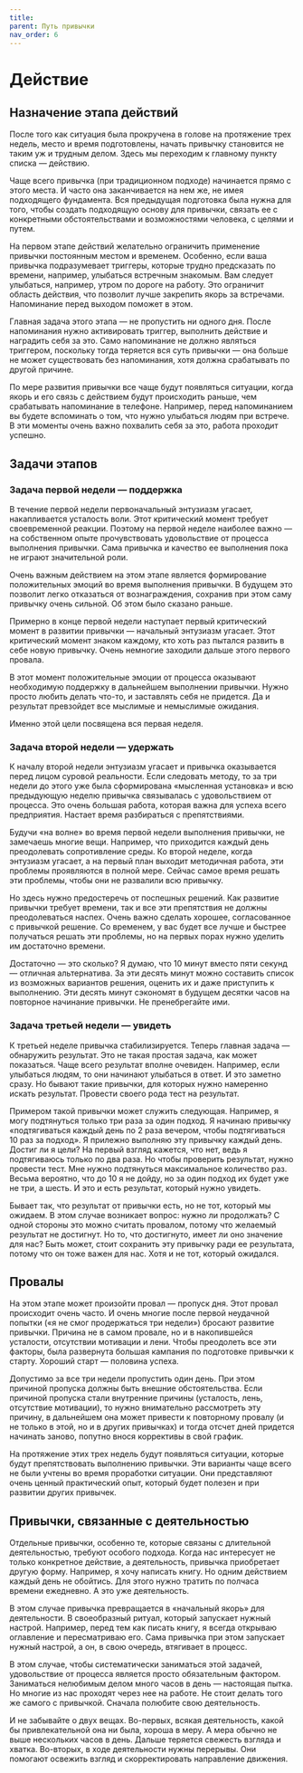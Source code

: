 ```yaml
---
title: 
parent: Путь привычки
nav_order: 6
---
```


# Действие

## Назначение этапа действий

После того как ситуация была прокручена в голове на протяжение трех
недель, место и время подготовлены, начать привычку становится не
таким уж и трудным делом. Здесь мы переходим к главному пункту списка
— действию.

Чаще всего привычка (при традиционном подходе) начинается прямо с
этого места. И часто она заканчивается на нем же, не имея подходящего
фундамента. Вся предыдущая подготовка была нужна для того, чтобы
создать подходящую основу для привычки, связать ее с конкретными
обстоятельствами и возможностями человека, с целями и путем.

На первом этапе действий желательно ограничить применение привычки
постоянным местом и временем. Особенно, если ваша привычка
подразумевает триггеры, которые трудно предсказать по времени,
например, улыбаться встречным знакомым. Вам следует улыбаться,
например, утром по дороге на работу. Это ограничит область действия,
что позволит лучше закрепить якорь за встречами. Напоминание перед
выходом поможет в этом.

Главная задача этого этапа — не пропустить ни одного дня. После
напоминания нужно активировать триггер, выполнить действие и наградить
себя за это. Само напоминание не должно являться триггером, поскольку
тогда теряется вся суть привычки — она больше не может существовать
без напоминания, хотя должна срабатывать по другой причине.

По мере развития привычки все чаще будут появляться ситуации, когда
якорь и его связь с действием будут происходить раньше, чем
срабатывать напоминание в телефоне. Например, перед напоминанием вы
будете вспоминать о том, что нужно улыбаться людям при встрече. В эти
моменты очень важно похвалить себя за это, работа проходит успешно.

## Задачи этапов

### Задача первой недели — поддержка

В течение первой недели первоначальный энтузиазм угасает,
накапливается усталость воли. Этот критический момент требует
своевременной реакции. Поэтому на первой неделе наиболее важно — на
собственном опыте прочувствовать удовольствие от процесса выполнения
привычки. Сама привычка и качество ее выполнения пока не играют
значительной роли.

Очень важным действием на этом этапе является формирование
положительных эмоций во время выполнения привычки. В будущем это
позволит легко отказаться от вознаграждения, сохранив при этом саму
привычку очень сильной. Об этом было сказано раньше.

Примерно в конце первой недели наступает первый критический момент в
развитии привычки — начальный энтузиазм угасает. Этот критический
момент знаком каждому, кто хоть раз пытался развить в себе новую
привычку. Очень немногие заходили дальше этого первого провала.

В этот момент положительные эмоции от процесса оказывают необходимую
поддержку в дальнейшем выполнении привычки. Нужно просто любить делать
что-то, и заставлять себя не придется. Да и результат превзойдет все
мыслимые и немыслимые ожидания.

Именно этой цели посвящена вся первая неделя.

### Задача второй недели — удержать

К началу второй недели энтузиазм угасает и привычка оказывается перед
лицом суровой реальности. Если следовать методу, то за три недели до
этого уже была сформирована «мысленная установка» и всю предыдующую
неделю привычка связывалась с удовольствием от процесса. Это очень
большая работа, которая важна для успеха всего предприятия. Настает
время разбираться с препятствиями.

Будучи «на волне» во время первой недели выполнения привычки, не
замечаешь многие вещи. Например, что приходится каждый день
преодолевать сопротивление среды. Ко второй неделе, когда энтузиазм
угасает, а на первый план выходит методичная работа, эти проблемы
проявляются в полной мере. Сейчас самое время решать эти проблемы,
чтобы они не развалили всю привычку.

Но здесь нужно предостеречь от поспешных решений. Как развитие
привычки требует времени, так и все эти препятствия не должны
преодолеваться наспех. Очень важно сделать хорошее, согласованное с
привычкой решение. Со временем, у вас будет все лучше и быстрее
получаться решать эти проблемы, но на первых порах нужно уделить им
достаточно времени.

Достаточно — это сколько? Я думаю, что 10 минут вместо пяти секунд —
отличная альтернатива. За эти десять минут можно составить список из
возможных вариантов решения, оценить их и даже приступить к
выполнению. Эти десять минут сэкономят в будущем десятки часов на
повторное начинание привычки. Не пренебрегайте ими.

### Задача третьей недели — увидеть

К третьей неделе привычка стабилизируется. Теперь главная задача —
обнаружить результат. Это не такая простая задача, как может
показаться. Чаще всего результат вполне очевиден. Например, если
улыбаться людям, то они начинают улыбаться в ответ. И это заметно
сразу. Но бывают такие привычки, для которых нужно намеренно искать
результат. Провести своего рода тест на результат.

Примером такой привычки может служить следующая. Например, я могу
подтянуться только три раза за один подход. Я начинаю привычку
«подтягиваться каждый день по 2 раза вечером, чтобы подтягиваться 10
раз за подход». Я прилежно выполняю эту привычку каждый день. Достиг
ли я цели? На первый взгляд кажется, что нет, ведь я подтягиваюсь
только по два раза. Но чтобы проверить результат, нужно провести
тест. Мне нужно подтянуться максимальное количество раз. Весьма
вероятно, что до 10 я не дойду, но за один подход их будет уже не три,
а шесть. И это и есть результат, который нужно увидеть.

Бывает так, что результат от привычки есть, но не тот, который мы
ожидаем. В этом случае возникает вопрос: нужно ли продолжать? С одной
стороны это можно считать провалом, потому что желаемый результат не
достигнут. Но то, что достигнуто, имеет ли оно значение для нас? Быть
может, стоит сохранить эту привычку ради ее результата, потому что он
тоже важен для нас. Хотя и не тот, который ожидался.

## Провалы

На этом этапе может произойти провал — пропуск дня. Этот провал
происходит очень часто. И очень многие после первой неудачной попытки
(«я не смог продержаться три недели») бросают развитие
привычки. Причина не в самом провале, но и в накопившейся усталости,
отсутствии мотивации и лени. Чтобы преодолеть все эти факторы, была
развернута большая кампания по подготовке привычки к старту. Хороший
старт — половина успеха.

Допустимо за все три недели пропустить один день. При этом причиной
пропуска должны быть внешние обстоятельства. Если причиной пропуска
стали внутренние причины (усталость, лень, отсутствие мотивации), то
нужно внимательно рассмотреть эту причину, в дальнейшем она может
привести к повторному провалу (и не только в этой, но и в других
привычках) и тогда отсчет дней придется начинать заново, попутно внося
коррективы в свой график.

На протяжение этих трех недель будут появляться ситуации, которые
будут препятствовать выполнению привычки. Эти варианты чаще всего не
были учтены во время проработки ситуации. Они представляют очень
ценный практический опыт, который будет полезен и при развитии других
привычек.

## Привычки, связанные с деятельностью

Отдельные привычки, особенно те, которые связаны с длительной
деятельностью, требуют особого подхода. Когда нас интересует не только
конкретное действие, а деятельность, привычка приобретает другую
форму. Например, я хочу написать книгу. Но одним действием каждый день
не обойтись. Для этого нужно тратить по полчаса времени ежедневно. А
это уже деятельность.

В этом случае привычка превращается в «начальный якорь» для
деятельности. В своеобразный ритуал, который запускает нужный
настрой. Например, перед тем как писать книгу, я всегда открываю
оглавление и пересматриваю его. Сама привычка при этом запускает
нужный настрой, а он, в свою очередь, втягивает в процесс.

В этом случае, чтобы систематически заниматься этой задачей,
удовольствие от процесса является просто обязательным
фактором. Заниматься нелюбимым делом много часов в день — настоящая
пытка. Но многие из нас проходят через нее на работе. Не стоит делать
того же самого с привычкой. Сначала полюбите свою деятельность.

И не забывайте о двух вещах. Во-первых, всякая деятельность, какой бы
привлекательной она ни была, хороша в меру. А мера обычно не выше
нескольких часов в день. Дальше теряется свежесть взгляда и
хватка. Во-вторых, в ходе деятельности нужны перерывы. Они помогают
освежить взгляд и скорректировать направление движения.

